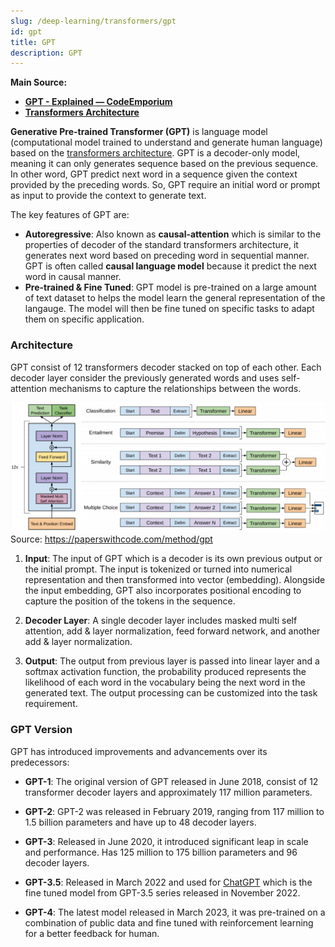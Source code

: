 ```yaml
---
slug: /deep-learning/transformers/gpt
id: gpt
title: GPT
description: GPT
---
```


**Main Source:**

- **[GPT - Explained — CodeEmporium](https://youtu.be/3IweGfgytgY?si=Fed0FkK55LAH5SAL)**
- **[Transformers Architecture](/deep-learning/transformers/transformers-architecture)**

**Generative Pre-trained Transformer (GPT)** is language model (computational model trained to understand and generate human language) based on the [transformers architecture](/deep-learning/transformers/transformers-architecture). GPT is a decoder-only model, meaning it can only generates sequence based on the previous sequence. In other word, GPT predict next word in a sequence given the context provided by the preceding words. So, GPT require an initial word or prompt as input to provide the context to generate text.

The key features of GPT are:

- **Autoregressive**: Also known as **causal-attention** which is similar to the properties of decoder of the standard transformers architecture, it generates next word based on preceding word in sequential manner. GPT is often called **causal language model** because it predict the next word in causal manner.
- **Pre-trained & Fine Tuned**: GPT model is pre-trained on a large amount of text dataset to helps the model learn the general representation of the langauge. The model will then be fine tuned on specific tasks to adapt them on specific application.

### Architecture

GPT consist of 12 transformers decoder stacked on top of each other. Each decoder layer consider the previously generated words and uses self-attention mechanisms to capture the relationships between the words.

![GPT architecture](./gpt-architecture.png)  
Source: https://paperswithcode.com/method/gpt

1. **Input**: The input of GPT which is a decoder is its own previous output or the initial prompt. The input is tokenized or turned into numerical representation and then transformed into vector (embedding). Alongside the input embedding, GPT also incorporates positional encoding to capture the position of the tokens in the sequence.

2. **Decoder Layer**: A single decoder layer includes masked multi self attention, add & layer normalization, feed forward network, and another add & layer normalization.

3. **Output**: The output from previous layer is passed into linear layer and a softmax activation function, the probability produced represents the likelihood of each word in the vocabulary being the next word in the generated text. The output processing can be customized into the task requirement.

### GPT Version

GPT has introduced improvements and advancements over its predecessors:

- **GPT-1**: The original version of GPT released in June 2018, consist of 12 transformer decoder layers and approximately 117 million parameters.

- **GPT-2**: GPT-2 was released in February 2019, ranging from 117 million to 1.5 billion parameters and have up to 48 decoder layers.

- **GPT-3**: Released in June 2020, it introduced significant leap in scale and performance. Has 125 million to 175 billion parameters and 96 decoder layers.

- **GPT-3.5**: Released in March 2022 and used for [ChatGPT](https://chat.openai.com/) which is the fine tuned model from GPT-3.5 series released in November 2022.

- **GPT-4**: The latest model released in March 2023, it was pre-trained on a combination of public data and fine tuned with reinforcement learning for a better feedback for human.
